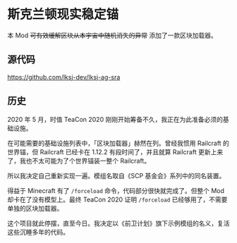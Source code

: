# 斯克兰顿现实稳定锚

本 Mod ~~可有效缓解区块从本宇宙中随机消失的异常~~ 添加了一款区块加载器。

## 源代码

https://github.com/lksj-dev/lksj-ag-sra

## 历史

2020 年 5 月，时值 TeaCon 2020 刚刚开始筹备不久，我正在为此准备必须的基础设施。

在可能需要的基础设施列表中，「区块加载器」赫然在列。曾经我惯用 Railcraft 的世界锚，但 Railcraft 已经卡在 1.12.2 有段时间了，并且就算 Railcraft 更新上来了，我也不太可能为了个世界锚装一整个 Railcraft。

所以我决定自己重新实现一遍。模组名取自《SCP 基金会》系列中的同名装置。

得益于 Minecraft 有了 `/forceload` 命令，代码部分很快就完成了。但整个 Mod 却卡在了没有模型上。最终 TeaCon 2020 证明 `/forceload` 已经够用了，不需要单独的区块加载器。

这个项目就此停摆，直至今日。我决定以《前卫计划》旗下示例模组的名义，复活这些沉睡多年的代码。